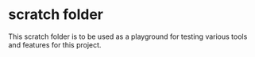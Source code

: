 # scratch folder

This scratch folder is to be used as a playground for testing various
tools and features for this project.
